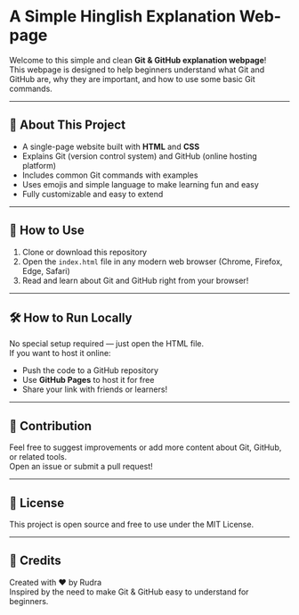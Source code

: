 # A Simple Hinglish Explanation Web-page 

Welcome to this simple and clean **Git & GitHub explanation webpage**!  
This webpage is designed to help beginners understand what Git and GitHub are, why they are important, and how to use some basic Git commands.

---

## 📖 About This Project

- A single-page website built with **HTML** and **CSS**  
- Explains Git (version control system) and GitHub (online hosting platform)  
- Includes common Git commands with examples  
- Uses emojis and simple language to make learning fun and easy  
- Fully customizable and easy to extend

---

## 🚀 How to Use

1. Clone or download this repository  
2. Open the `index.html` file in any modern web browser (Chrome, Firefox, Edge, Safari)  
3. Read and learn about Git and GitHub right from your browser!

---

## 🛠️ How to Run Locally

No special setup required — just open the HTML file.  
If you want to host it online:

- Push the code to a GitHub repository  
- Use **GitHub Pages** to host it for free  
- Share your link with friends or learners!

---

## 🤝 Contribution

Feel free to suggest improvements or add more content about Git, GitHub, or related tools.  
Open an issue or submit a pull request!

---

## 📄 License

This project is open source and free to use under the MIT License.

---

## 🙏 Credits

Created with ❤️ by Rudra  
Inspired by the need to make Git & GitHub easy to understand for beginners.
